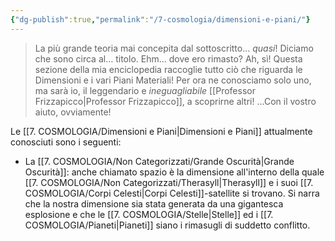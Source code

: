 ```yaml
---
{"dg-publish":true,"permalink":"/7-cosmologia/dimensioni-e-piani/"}
---
```



>La più grande teoria mai concepita dal sottoscritto… *quasi*! Diciamo che sono circa al… titolo. Ehm... dove ero rimasto? Ah, sì!
>Questa sezione della mia enciclopedia raccoglie tutto ciò che riguarda le Dimensioni e i vari Piani Materiali! Per ora ne conosciamo solo uno, ma sarà io, il leggendario e *ineguagliabile* [[Professor Frizzapicco\|Professor Frizzapicco]], a scoprirne altri! …Con il vostro aiuto, ovviamente!

Le [[7. COSMOLOGIA/Dimensioni e Piani\|Dimensioni e Piani]] attualmente conosciuti sono i seguenti: 

- La [[7. COSMOLOGIA/Non Categorizzati/Grande Oscurità\|Grande Oscurità]]: anche chiamato spazio è la dimensione all'interno della quale [[7. COSMOLOGIA/Non Categorizzati/Therasyll\|Therasyll]] e i suoi [[7. COSMOLOGIA/Corpi Celesti\|Corpi Celesti]]-satellite si trovano. Si narra che la nostra dimensione sia stata generata da una gigantesca esplosione e che le [[7. COSMOLOGIA/Stelle\|Stelle]] ed i [[7. COSMOLOGIA/Pianeti\|Pianeti]] siano i rimasugli di suddetto conflitto. 